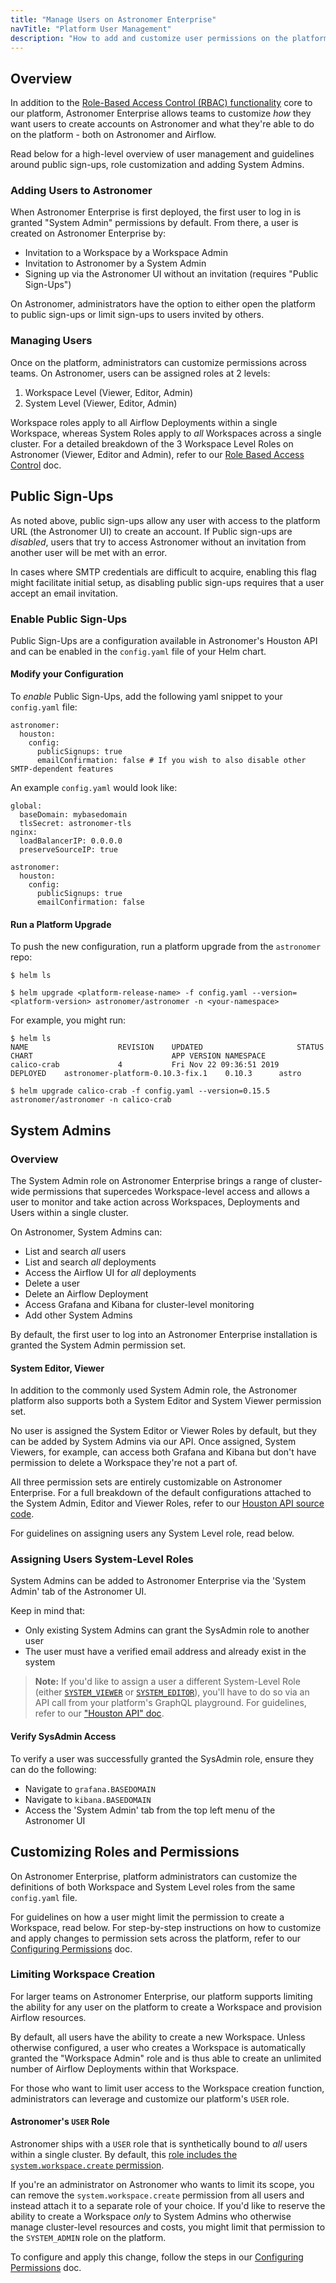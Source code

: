 ```yaml
---
title: "Manage Users on Astronomer Enterprise"
navTitle: "Platform User Management"
description: "How to add and customize user permissions on the platform, enable public sign-ups and add system administrators."
---
```


## Overview

In addition to the [Role-Based Access Control (RBAC) functionality](https://www.astronomer.io/docs/enterprise/stable/manage-astronomer/workspace-permissions/) core to our platform, Astronomer Enterprise allows teams to customize *how* they want users to create accounts on Astronomer and what they're able to do on the platform - both on Astronomer and Airflow.

Read below for a high-level overview of user management and guidelines around public sign-ups, role customization and adding System Admins.

### Adding Users to Astronomer

When Astronomer Enterprise is first deployed, the first user to log in is granted "System Admin" permissions by default. From there, a user is created on Astronomer Enterprise by:

- Invitation to a Workspace by a Workspace Admin
- Invitation to Astronomer by a System Admin
- Signing up via the Astronomer UI without an invitation (requires "Public Sign-Ups")

On Astronomer, administrators have the option to either open the platform to public sign-ups or limit sign-ups to users invited by others.

### Managing Users

Once on the platform, administrators can customize permissions across teams. On Astronomer, users can be assigned roles at 2 levels:

1. Workspace Level (Viewer, Editor, Admin)
2. System Level (Viewer, Editor, Admin)

Workspace roles apply to all Airflow Deployments within a single Workspace, whereas System Roles apply to *all* Workspaces across a single cluster. For a detailed breakdown of the 3 Workspace Level Roles on Astronomer (Viewer, Editor and Admin), refer to our [Role Based Access Control](https://www.astronomer.io/docs/enterprise/stable/manage-astronomer/workspace-permissions/) doc.

## Public Sign-Ups

As noted above, public sign-ups allow any user with access to the platform URL (the Astronomer UI) to create an account. If Public sign-ups are *disabled*, users that try to access Astronomer without an invitation from another user will be met with an error.

In cases where SMTP credentials are difficult to acquire, enabling this flag might facilitate initial setup, as disabling public sign-ups requires that a user accept an email invitation.

### Enable Public Sign-Ups

Public Sign-Ups are a configuration available in Astronomer's Houston API and can be enabled in the `config.yaml` file of your Helm chart.

#### Modify your Configuration

To *enable* Public Sign-Ups, add the following yaml snippet to your `config.yaml` file:

```
astronomer:
  houston:
    config:
      publicSignups: true
      emailConfirmation: false # If you wish to also disable other SMTP-dependent features
```

An example `config.yaml` would look like:

```
global:
  baseDomain: mybasedomain
  tlsSecret: astronomer-tls
nginx:
  loadBalancerIP: 0.0.0.0
  preserveSourceIP: true

astronomer:
  houston:
    config:
      publicSignups: true
      emailConfirmation: false

```

#### Run a Platform Upgrade

To push the new configuration, run a platform upgrade from the `astronomer` repo:

```
$ helm ls
```

```
$ helm upgrade <platform-release-name> -f config.yaml --version=<platform-version> astronomer/astronomer -n <your-namespace>
```

For example, you might run:

```
$ helm ls
NAME                	REVISION	UPDATED                 	STATUS  	CHART                           	APP VERSION	NAMESPACE                                       
calico-crab         	4       	Fri Nov 22 09:36:51 2019	DEPLOYED	astronomer-platform-0.10.3-fix.1	0.10.3     	astro                    

$ helm upgrade calico-crab -f config.yaml --version=0.15.5 astronomer/astronomer -n calico-crab
```

## System Admins

### Overview

The System Admin role on Astronomer Enterprise brings a range of cluster-wide permissions that supercedes Workspace-level access and allows a user to monitor and take action across Workspaces, Deployments and Users within a single cluster.

On Astronomer, System Admins can:

- List and search *all* users
- List and search *all* deployments
- Access the Airflow UI for *all* deployments
- Delete a user
- Delete an Airflow Deployment
- Access Grafana and Kibana for cluster-level monitoring
- Add other System Admins

By default, the first user to log into an Astronomer Enterprise installation is granted the System Admin permission set.

#### System Editor, Viewer

In addition to the commonly used System Admin role, the Astronomer platform also supports both a System Editor and System Viewer permission set.

No user is assigned the System Editor or Viewer Roles by default, but they can be added by System Admins via our API. Once assigned, System Viewers, for example, can access both Grafana and Kibana but don't have permission to delete a Workspace they're not a part of. 

All three permission sets are entirely customizable on Astronomer Enterprise. For a full breakdown of the default configurations attached to the System Admin, Editor and Viewer Roles, refer to our [Houston API source code](https://github.com/astronomer/houston-api/blob/main/config/default.yaml#L220).

For guidelines on assigning users any System Level role, read below.

### Assigning Users System-Level Roles

System Admins can be added to Astronomer Enterprise via the 'System Admin' tab of the Astronomer UI.

Keep in mind that:
- Only existing System Admins can grant the SysAdmin role to another user
- The user must have a verified email address and already exist in the system

> **Note:** If you'd like to assign a user a different System-Level Role (either [`SYSTEM_VIEWER`](https://github.com/astronomer/houston-api/blob/main/config/default.yaml#L220) or [`SYSTEM_EDITOR`](https://github.com/astronomer/houston-api/blob/main/config/default.yaml#L227)), you'll have to do so via an API call from your platform's GraphQL playground. For guidelines, refer to our ["Houston API" doc](https://www.astronomer.io/docs/houston-api/).

#### Verify SysAdmin Access

To verify a user was successfully granted the SysAdmin role, ensure they can do the following:

- Navigate to `grafana.BASEDOMAIN`
- Navigate to `kibana.BASEDOMAIN`
- Access the 'System Admin' tab from the top left menu of the Astronomer UI

## Customizing Roles and Permissions 

On Astronomer Enterprise, platform administrators can customize the definitions of both Workspace and System Level roles from the same `config.yaml` file.

For guidelines on how a user might limit the permission to create a Workspace, read below. For step-by-step instructions on how to customize and apply changes to permission sets across the platform, refer to our [Configuring Permissions](https://www.astronomer.io/docs/ee-configuring-permissions/) doc.

### Limiting Workspace Creation

For larger teams on Astronomer Enterprise, our platform supports limiting the ability for any user on the platform to create a Workspace and provision Airflow resources.

By default, all users have the ability to create a new Workspace. Unless otherwise configured, a user who creates a Workspace is automatically granted the "Workspace Admin" role and is thus able to create an unlimited number of Airflow Deployments within that Workspace.

For those who want to limit user access to the Workspace creation function, administrators can leverage and customize our platform's `USER` role.

#### Astronomer's `USER` Role

Astronomer ships with a `USER` role that is synthetically bound to _all_ users within a single cluster. By default, this [role includes the `system.workspace.create` permission](https://github.com/astronomer/houston-api/blob/main/config/default.yaml#L324).

If you're an administrator on Astronomer who wants to limit its scope, you can remove the `system.workspace.create` permission from all users and instead attach it to a separate role of your choice. If you'd like to reserve the ability to create a Workspace _only_ to System Admins who otherwise manage cluster-level resources and costs, you might limit that permission to the `SYSTEM_ADMIN` role on the platform.

To configure and apply this change, follow the steps in our [Configuring Permissions](https://www.astronomer.io/docs/ee-configuring-permissions/) doc.
